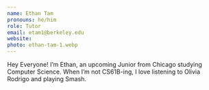 ```yaml
---
name: Ethan Tam
pronouns: he/him
role: Tutor
email: etam1@berkeley.edu
website: 
photo: ethan-tam-1.webp
---
```


Hey Everyone! I’m Ethan, an upcoming Junior from Chicago studying Computer Science. When I’m not CS61B-ing, I love listening to Olivia Rodrigo and playing Smash.